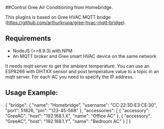 ##Control Gree Air Conditioning from Homebridge.

This plugins is based on Gree HVAC MQTT bridge (https://github.com/arthurkrupa/gree-hvac-mqtt-bridge).

## Requirements 
- NodeJS (>=8.9.3) with NPM
- An MQTT broker and Gree smart HVAC device on the same network

It needs mqtt server to get the ambient temperature. You can use an ESP8266 with DHTXX sensor and post temperature value to a topic in an mqtt server.
For each AC you need to specify the IP address.

## Usage Example:

{
    "bridge": {
        "name": "Homebridge",
        "username": "CC:22:3D:E3:CE:30",
        "port": 51826,
        "pin": "123-45-568"
    },
    "accessories": [
        {
            "accessory": "GreeAC",
            "host": "192.168.1.X",
            "name": "Office AC"
        },
        {
            "accessory": "GreeAC",
            "host": "192.168.1.Y",
            "name": "Bedroom AC"
        }
    ]
}



